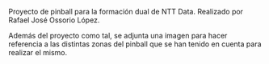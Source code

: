 Proyecto de pinball para la formación dual de NTT Data. Realizado por Rafael José Ossorio López.

Además del proyecto como tal, se adjunta una imagen para hacer referencia a las distintas zonas del pinball que se han tenido en cuenta para realizar el mismo.
